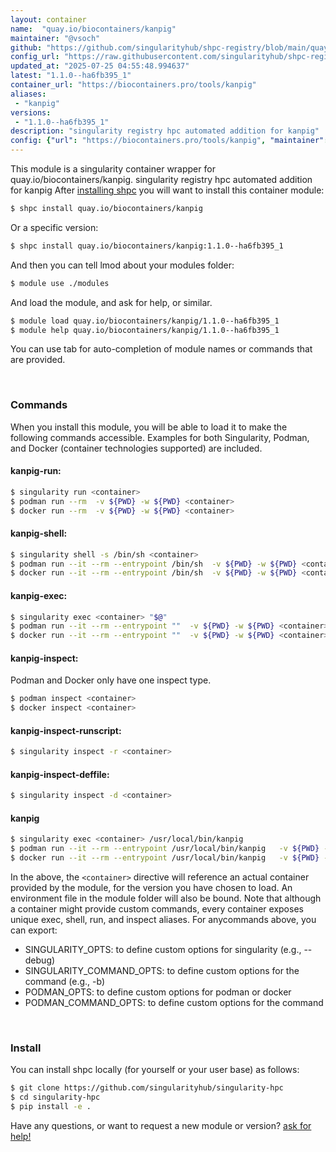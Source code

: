 ```yaml
---
layout: container
name:  "quay.io/biocontainers/kanpig"
maintainer: "@vsoch"
github: "https://github.com/singularityhub/shpc-registry/blob/main/quay.io/biocontainers/kanpig/container.yaml"
config_url: "https://raw.githubusercontent.com/singularityhub/shpc-registry/main/quay.io/biocontainers/kanpig/container.yaml"
updated_at: "2025-07-25 04:55:48.994637"
latest: "1.1.0--ha6fb395_1"
container_url: "https://biocontainers.pro/tools/kanpig"
aliases:
 - "kanpig"
versions:
 - "1.1.0--ha6fb395_1"
description: "singularity registry hpc automated addition for kanpig"
config: {"url": "https://biocontainers.pro/tools/kanpig", "maintainer": "@vsoch", "description": "singularity registry hpc automated addition for kanpig", "latest": {"1.1.0--ha6fb395_1": "sha256:470885468c68bd966fdecaacbe488d21f725bb9f66732dbb633558a36190bab6"}, "tags": {"1.1.0--ha6fb395_1": "sha256:470885468c68bd966fdecaacbe488d21f725bb9f66732dbb633558a36190bab6"}, "docker": "quay.io/biocontainers/kanpig", "aliases": {"kanpig": "/usr/local/bin/kanpig"}}
---
```


This module is a singularity container wrapper for quay.io/biocontainers/kanpig.
singularity registry hpc automated addition for kanpig
After [installing shpc](#install) you will want to install this container module:


```bash
$ shpc install quay.io/biocontainers/kanpig
```

Or a specific version:

```bash
$ shpc install quay.io/biocontainers/kanpig:1.1.0--ha6fb395_1
```

And then you can tell lmod about your modules folder:

```bash
$ module use ./modules
```

And load the module, and ask for help, or similar.

```bash
$ module load quay.io/biocontainers/kanpig/1.1.0--ha6fb395_1
$ module help quay.io/biocontainers/kanpig/1.1.0--ha6fb395_1
```

You can use tab for auto-completion of module names or commands that are provided.

<br>

### Commands

When you install this module, you will be able to load it to make the following commands accessible.
Examples for both Singularity, Podman, and Docker (container technologies supported) are included.

#### kanpig-run:

```bash
$ singularity run <container>
$ podman run --rm  -v ${PWD} -w ${PWD} <container>
$ docker run --rm  -v ${PWD} -w ${PWD} <container>
```

#### kanpig-shell:

```bash
$ singularity shell -s /bin/sh <container>
$ podman run --it --rm --entrypoint /bin/sh  -v ${PWD} -w ${PWD} <container>
$ docker run --it --rm --entrypoint /bin/sh  -v ${PWD} -w ${PWD} <container>
```

#### kanpig-exec:

```bash
$ singularity exec <container> "$@"
$ podman run --it --rm --entrypoint ""  -v ${PWD} -w ${PWD} <container> "$@"
$ docker run --it --rm --entrypoint ""  -v ${PWD} -w ${PWD} <container> "$@"
```

#### kanpig-inspect:

Podman and Docker only have one inspect type.

```bash
$ podman inspect <container>
$ docker inspect <container>
```

#### kanpig-inspect-runscript:

```bash
$ singularity inspect -r <container>
```

#### kanpig-inspect-deffile:

```bash
$ singularity inspect -d <container>
```


#### kanpig

```bash
$ singularity exec <container> /usr/local/bin/kanpig
$ podman run --it --rm --entrypoint /usr/local/bin/kanpig   -v ${PWD} -w ${PWD} <container> -c " $@"
$ docker run --it --rm --entrypoint /usr/local/bin/kanpig   -v ${PWD} -w ${PWD} <container> -c " $@"
```



In the above, the `<container>` directive will reference an actual container provided
by the module, for the version you have chosen to load. An environment file in the
module folder will also be bound. Note that although a container
might provide custom commands, every container exposes unique exec, shell, run, and
inspect aliases. For anycommands above, you can export:

 - SINGULARITY_OPTS: to define custom options for singularity (e.g., --debug)
 - SINGULARITY_COMMAND_OPTS: to define custom options for the command (e.g., -b)
 - PODMAN_OPTS: to define custom options for podman or docker
 - PODMAN_COMMAND_OPTS: to define custom options for the command

<br>

### Install

You can install shpc locally (for yourself or your user base) as follows:

```bash
$ git clone https://github.com/singularityhub/singularity-hpc
$ cd singularity-hpc
$ pip install -e .
```

Have any questions, or want to request a new module or version? [ask for help!](https://github.com/singularityhub/singularity-hpc/issues)